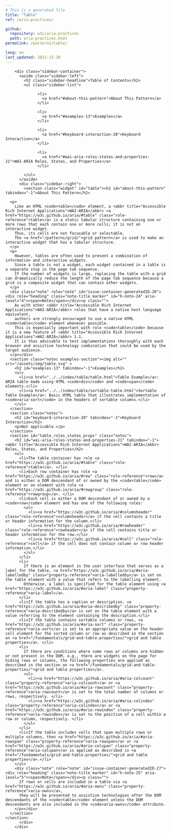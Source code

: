 ```yaml
---
# This is a generated file
title: "Table"
ref: /aria-practices/

github:
  repository: w3c/aria-practices
  path: aria-practices.html
permalink: /patterns/table/

lang: en
last_updated: 2021-12-20
---
```



<link rel="stylesheet" href="/assets/styles.css">
<!-- Code highlighting styles -->
<link rel="stylesheet" href="/index/css/github.css">

<div>

        <div class="sidebar-container">
          <aside class="sidebar-left">
            <h2 class="sidebar-headline">Table of Contents</h2>
            <ul class="sidebar-list">
              
                  <li>
                    <a href="#about-this-pattern">About This Pattern</a>
                  </li>
                 
                  <li>
                    <a href="#examples-13">Examples</a>
                  </li>
                 
                  <li>
                    <a href="#keyboard-interaction-20">Keyboard Interaction</a>
                  </li>
                 
                  <li>
                    <a href="#wai-aria-roles-states-and-properties-21">WAI-ARIA Roles, States, and Properties</a>
                  </li>
                
            </ul>
          </aside>
          <div class="sidebar-right">
            <section class="widget" id="table"><h2 id="about-this-pattern" tabindex="-1">About This Pattern</h2>
      
      <p>
        Like an HTML <code>table</code> element, a <abbr title="Accessible Rich Internet Applications">WAI-ARIA</abbr> <a href="https://w3c.github.io/aria/#table" class="role-reference">table</a> is a static tabular structure containing one or more rows that each contain one or more cells; it is not an interactive widget.
        Thus, its cells are not focusable or selectable.
        The <a href="/patterns/grid/">grid pattern</a> is used to make an interactive widget that has a tabular structure.
      </p>
      <p>
        However, tables are often used to present a combination of information and interactive widgets.
        Since a table is not a widget, each widget contained in a table is a separate stop in the page tab sequence.
        If the number of widgets is large, replacing the table with a grid can dramatically reduce the length of the page tab sequence because a grid is a composite widget that can contain other widgets.
      </p>
      <div class="note" role="note" id="issue-container-generatedID-26"><div role="heading" class="note-title marker" id="h-note-24" aria-level="4"><span>Note</span></div><p class="">
        As with other <abbr title="Accessible Rich Internet Applications">WAI-ARIA</abbr> roles that have a native host language equivalent,
        authors are strongly encouraged to use a native HTML <code>table</code> element whenever possible.
        This is especially important with role <code>table</code> because it is a new feature of <abbr title="Accessible Rich Internet Applications">WAI-ARIA</abbr> 1.1.
        It is thus advisable to test implementations thoroughly with each browser and assistive technology combination that could be used by the target audience.
      </p></div>
      <section class="notoc examples-section"><img alt="" src="/assets/img/table.svg" >
        <h2 id="examples-13" tabindex="-1">Examples</h2>
        <ul>
          <li><a href="../../index/table/table.html">Table Example</a>: ARIA table made using HTML <code>div</code> and <code>span</code> elements.</li>
          <li><a href="../../index/table/sortable-table.html">Sortable Table Example</a>: Basic HTML table that illustrates implementation of <code>aria-sort</code> in the headers of sortable columns.</li>
        </ul>
      </section>
      <section class="notoc">
        <h2 id="keyboard-interaction-20" tabindex="-1">Keyboard Interaction</h2>
        <p>Not applicable.</p>
      </section>
      <section id="table_roles_states_props" class="notoc">
        <h2 id="wai-aria-roles-states-and-properties-21" tabindex="-1"><abbr title="Accessible Rich Internet Applications">WAI-ARIA</abbr> Roles, States, and Properties</h2>
        <ul>
          <li>The table container has role <a href="https://w3c.github.io/aria/#table" class="role-reference">table</a>. </li>
          <li>Each row container has role <a href="https://w3c.github.io/aria/#row" class="role-reference">row</a> and is either a DOM descendant of or owned by the <code>table</code> element or an element with role <a href="https://w3c.github.io/aria/#rowgroup" class="role-reference">rowgroup</a>. </li>
          <li>Each cell is either a DOM descendant of or owned by a <code>row</code> element and has one of the following roles:
            <ul>
              <li><a href="https://w3c.github.io/aria/#columnheader" class="role-reference">columnheader</a> if the cell contains a title or header information for the column.</li>
              <li><a href="https://w3c.github.io/aria/#rowheader" class="role-reference">rowheader</a> if the cell contains title or header information for the row.</li>
              <li><a href="https://w3c.github.io/aria/#cell" class="role-reference">cell</a> if the cell does not contain column or row header information.</li>
            </ul>
          </li>
          <li>
            If there is an element in the user interface that serves as a label for the table, <a href="https://w3c.github.io/aria/#aria-labelledby" class="property-reference">aria-labelledby</a> is set on the table element with a value that refers to the labelling element.
            Otherwise, a label is specified for the table element using <a href="https://w3c.github.io/aria/#aria-label" class="property-reference">aria-label</a>.
          </li>
          <li>If the table has a caption or description, <a href="https://w3c.github.io/aria/#aria-describedby" class="property-reference">aria-describedby</a> is set on the table element with a value referring to the element containing the description.</li>
          <li>If the table contains sortable columns or rows, <a href="https://w3c.github.io/aria/#aria-sort" class="property-reference">aria-sort</a> is set to an appropriate value on the header cell element for the sorted column or row as described in the section on <a href="/fundamentals/grid-and-table-properties/">grid and table properties</a>. </li>
          <li>
            If there are conditions where some rows or columns are hidden or not present in the DOM, e.g., there are widgets on the page for hiding rows or columns, the following properties are applied as described in the section on <a href="/fundamentals/grid-and-table-properties/">grid and table properties</a>.
            <ul>
              <li><a href="https://w3c.github.io/aria/#aria-colcount" class="property-reference">aria-colcount</a> or <a href="https://w3c.github.io/aria/#aria-rowcount" class="property-reference">aria-rowcount</a> is set to the total number of columns or rows, respectively. </li>
              <li><a href="https://w3c.github.io/aria/#aria-colindex" class="property-reference">aria-colindex</a> or <a href="https://w3c.github.io/aria/#aria-rowindex" class="property-reference">aria-rowindex</a> is set to the position of a cell within a row or column, respectively. </li>
            </ul>
          </li>
          <li>If the table includes cells that span multiple rows or multiple columns, then <a href="https://w3c.github.io/aria/#aria-rowspan" class="property-reference">aria-rowspan</a> or <a href="https://w3c.github.io/aria/#aria-colspan" class="property-reference">aria-colspan</a> is applied as described in <a href="/fundamentals/grid-and-table-properties/">grid and table properties</a>.</li>
        </ul>
        <div class="note" role="note" id="issue-container-generatedID-27"><div role="heading" class="note-title marker" id="h-note-25" aria-level="5"><span>Note</span></div><p class="">
          If rows or cells are included in a table via <a href="https://w3c.github.io/aria/#aria-owns" class="property-reference">aria-owns</a>,
          they will be presented to assistive technologies after the DOM descendants of the <code>table</code> element unless the DOM descendants are also included in the <code>aria-owns</code> attribute.
        </p></div>
      </section>
    </section>
          </div>
        </div>
      
</div>
<script>
  var SkipToConfig = {
    settings: {
      skipTo: {
        displayOption: 'popup',
        attachElement: '#site-header',
        colorTheme: 'aria'
      }
    }
  };
</script>
<script src="/assets/skipto.min.js"></script>
